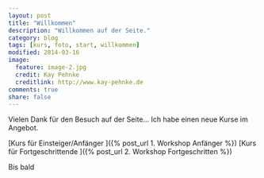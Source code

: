 ```yaml
---
layout: post
title: "Willkommen"
description: "Willkommen auf der Seite."
category: blog
tags: [kurs, foto, start, willkommen]
modified: 2014-03-16
image:
  feature: image-2.jpg
  credit: Kay Pehnke
  creditlink: http://www.kay-pehnke.de
comments: true
share: false
---
```

Vielen Dank für den Besuch auf der Seite...
Ich habe einen neue Kurse im Angebot.

[Kurs für Einsteiger/Anfänger ]({% post_url 1. Workshop Anfänger %})
[Kurs für Fortgeschrittende ]({% post_url 2. Workshop Fortgeschritten %})


Bis bald